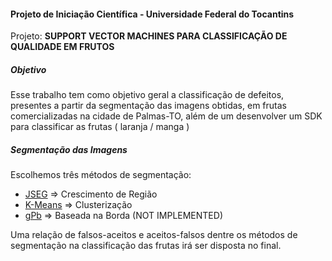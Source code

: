 #### Projeto de Iniciação Científica - Universidade Federal do Tocantins
Projeto: **SUPPORT VECTOR MACHINES PARA CLASSIFICAÇÃO DE QUALIDADE EM FRUTOS**


##### Objetivo
Esse trabalho tem como objetivo geral a classificação de defeitos, presentes a partir da segmentação das imagens obtidas, em frutas comercializadas na cidade de Palmas-TO, além de um desenvolver um SDK para classificar as frutas ( laranja / manga )


##### Segmentação das Imagens


Escolhemos três métodos de segmentação:
- [JSEG] => Crescimento de Região
- [K-Means] => Clusterização
- [gPb] => Baseada na Borda (NOT IMPLEMENTED)

Uma relação de falsos-aceitos e aceitos-falsos dentre os métodos de segmentação na classificação das frutas irá ser disposta no final.


[JSEG]:<http://old.vision.ece.ucsb.edu/segmentation/jseg/>
[K-Means]:<https://en.wikipedia.org/wiki/Image_segmentation#Clustering_methods>
[gPb]:<https://www2.eecs.berkeley.edu/Research/Projects/CS/vision/grouping/resources.html>